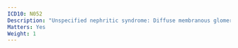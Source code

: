 ```yaml
---
ICD10: N052
Description: "Unspecified nephritic syndrome: Diffuse membranous glomerulonephritis"
Matters: Yes
Weight: 1
---
```


